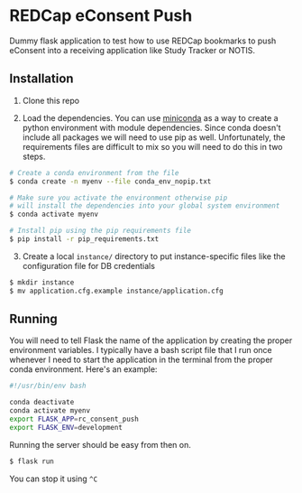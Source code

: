 # REDCap eConsent Push

Dummy flask application to test how to use REDCap bookmarks to push eConsent into a receiving application like Study Tracker or NOTIS.

## Installation

1. Clone this repo

2. Load the dependencies. You can use [miniconda](https://docs.conda.io/en/latest/miniconda.html#) as a way to create a python environment with module dependencies. Since conda doesn't include all packages we will need to use pip as well. Unfortunately, the requirements files are difficult to mix so you will need to do this in two steps.

```bash
# Create a conda environment from the file
$ conda create -n myenv --file conda_env_nopip.txt

# Make sure you activate the environment otherwise pip
# will install the dependencies into your global system environment
$ conda activate myenv

# Install pip using the pip requirements file
$ pip install -r pip_requirements.txt
```
3. Create a local `instance/` directory to put instance-specific files like the configuration file for DB credentials
```bash
$ mkdir instance
$ mv application.cfg.example instance/application.cfg
```

## Running

You will need to tell Flask the name of the application by creating the proper environment variables. I typically have a bash script file that I run once whenever I need to start the application in the terminal from the proper conda environment. Here's an example:

```bash
#!/usr/bin/env bash

conda deactivate
conda activate myenv 
export FLASK_APP=rc_consent_push
export FLASK_ENV=development
```

Running the server should be easy from then on. 
```bash
$ flask run
```

You can stop it using `^C`